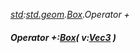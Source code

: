 _[std](../../modules/std/std-module.md):[std.geom](../../modules/std/std-geom.md).[Box<T>](../../modules/std/std-geom-box.md).Operator +_
##### Operator +:[Box](../../modules/std/std-geom-box.md)<T>( v:[Vec3](../../modules/std/std-geom-vec3.md)<T> )
